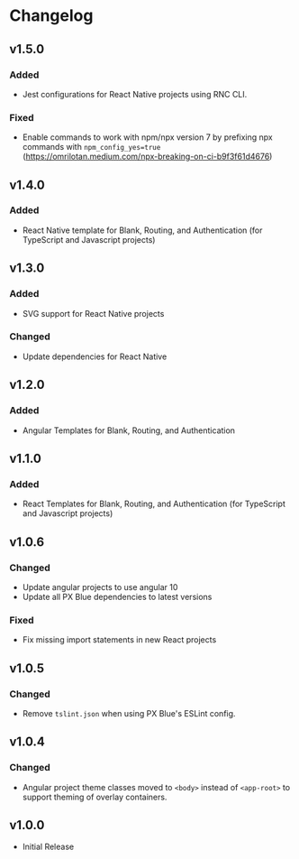 # Changelog

## v1.5.0

### Added

-   Jest configurations for React Native projects using RNC CLI.

### Fixed

-   Enable commands to work with npm/npx version 7 by prefixing npx commands with `npm_config_yes=true` (https://omrilotan.medium.com/npx-breaking-on-ci-b9f3f61d4676)

## v1.4.0

### Added

-   React Native template for Blank, Routing, and Authentication (for TypeScript and Javascript projects)

## v1.3.0

### Added

-   SVG support for React Native projects

### Changed

-   Update dependencies for React Native

## v1.2.0

### Added

-   Angular Templates for Blank, Routing, and Authentication

## v1.1.0

### Added

-   React Templates for Blank, Routing, and Authentication (for TypeScript and Javascript projects)

## v1.0.6

### Changed

-   Update angular projects to use angular 10
-   Update all PX Blue dependencies to latest versions

### Fixed

-   Fix missing import statements in new React projects

## v1.0.5

### Changed

-   Remove `tslint.json` when using PX Blue's ESLint config.

## v1.0.4

### Changed

-   Angular project theme classes moved to `<body>` instead of `<app-root>` to support theming of overlay containers.

## v1.0.0

-   Initial Release
